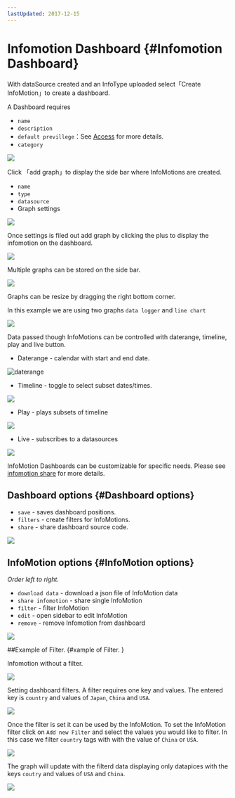 ```yaml
---
lastUpdated: 2017-12-15
---
```


# Infomotion Dashboard {#Infomotion Dashboard}

With dataSource created and an InfoType uploaded select「Create InfoMotion」to create a dashboard.

A Dashboard requires

- `name`
- `description`
- `default previllege`：See [Access](../Config/Access.md) for more details.
- `category`

![](../_asset/images/InfoMotion/enebular-developers-create-dashboard.png)

Click 「add graph」to display the side bar where InfoMotions
are created.

- `name`
- `type`
- `datasource`
- Graph settings

![](../_asset/images/InfoMotion/enebular-developers-create-infomotion.png)

Once settings is filed out add graph by clicking the plus to display the infomotion on the dashboard.

![](../_asset/images/InfoMotion/enebular-developers-display-infomotion.png)

Multiple graphs can be stored on the side bar.

![](../_asset/images/InfoMotion/enenbular-developers-display-infomotion-multi.png)

Graphs can be resize by dragging the right bottom corner. 

In this example we are using two graphs `data logger` and `line chart`

![](../_asset/images/InfoMotion/enenbular-developers-display-infomotion-multi-display.png)

Data passed though InfoMotions can be controlled with daterange, timeline, play and live button. 

- Daterange - calendar with start and end date. 

![daterange](../_asset/images/InfoMotion/enenbular-developers-infomotion-daterange.png) 

- Timeline - toggle to select subset dates/times. 

![](../_asset/images/InfoMotion/enenbular-developers-infomotion-timeline.png)

- Play - plays subsets of timeline 

![](../_asset/images/InfoMotion/enenbular-developers-infomotion-play.png)

- Live - subscribes to a datasources 

![](../_asset/images/InfoMotion/enenbular-developers-infomotion-live.png)

InfoMotion Dashboards can be customizable for specific needs.
Please see [infomotion share](./InfoMotionTool.md) for more details. 

## Dashboard options {#Dashboard options}

- `save` - saves dashboard positions.
- `filters` - create filters for InfoMotions.
- `share` - share dashboard source code.

![](../_asset/images/InfoMotion/enebular-developer-dashboard-options.png)

## InfoMotion options {#InfoMotion options}

*Order left to right.*

- `download data` - download a json file of InfoMotion data
- `share infomotion` - share single InfoMotion
- `filter` - filter InfoMotion
- `edit` - open sidebar to edit InfoMotion
- `remove` - remove Infomotion from dashboard

![](../_asset/images/InfoMotion/enebular-developers-infomotion-options.png)

##Example of Filter.  {#xample of Filter. }

Infomotion without a filter. 

![](../_asset/images/InfoMotion/enebular-developers-infomotion-prefilter.png)

Setting dashboard filters. 
A filter requires one key and values. 
The entered key is `country` and values of `Japan`, `China` and `USA`. 

![](../_asset/images/InfoMotion/enebular-developers-infomotion-setfilter.png)

Once the filter is set it can be used by the InfoMotion.
To set the InfoMotion filter click on `Add new Filter`
and select the values you would like to filter. 
In this case we filter `country` tags with with the value of `China` or `USA`. 

![](../_asset/images/InfoMotion/enebular-developers-infomotion-usefilter.png)

The graph will update with the filterd data displaying only 
datapices with the keys `coutry` and values of `USA` and `China`. 

![](../_asset/images/InfoMotion/enebular-developers-infomotion-postfilter.png)
